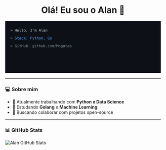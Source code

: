 <h1 align="center">Olá! Eu sou o Alan 👋</h1>

<p align="center">
  <img src="https://raw.githubusercontent.com/Mogutaa/Mogutaa/da2a897a185e0eb7b11ffa270a103cc2c535b511/profile.svg" alt="profile" />
</p>

---

### 💻 Sobre mim

- 🔭 Atualmente trabalhando com **Python e Data Science**
- 🌱 Estudando **Golang** e **Machine Learning**
- 👯 Buscando colaborar com projetos open-source

---

### 📊 GitHub Stats

![Alan GitHub Stats](https://github-readme-stats.vercel.app/api?username=Mogutaa&show_icons=true&theme=dracula)
